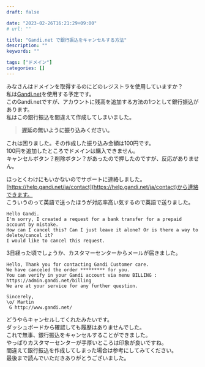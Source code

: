```yaml
---
draft: false

date: "2023-02-26T16:21:29+09:00"
# url: ""

title: "Gandi.net で銀行振込をキャンセルする方法"
description: ""
keywords: ""

tags: ["ドメイン"]
categories: []
---
```


みなさんはドメインを取得するのにどのレジストラを使用していますか？  
私は[Gandi.net](https://gandi.net)を使用する予定です。  
このGandi.netですが、アカウントに残高を追加する方法の1つとして銀行振込があります。  
私はこの銀行振込を間違えて作成してしまいました。  

> **遅延の無いように振り込みください。**  

これは困りました。その作成した振り込み金額は100円です。  
100円を追加したところでドメインは購入できません。  
キャンセルボタン？削除ボタン？があったので押したのですが、反応がありません。  

ほっとくわけにもいかないのでサポートに連絡しました。  
[https://help.gandi.net/ja/contact](https://help.gandi.net/ja/contact)から連絡できます。  
こういうのって英語で送ったほうが対応率高い気するので英語で送りました。  

```text{linenos=false}
Hello Gandi.
I'm sorry, I created a request for a bank transfer for a prepaid account by mistake.
How can I cancel this? Can I just leave it alone? Or is there a way to delete/cancel it?
I would like to cancel this request.
```

3日経った頃でしょうか、カスタマーセンターからメールが届きました。  


```text{linenos=false}
Hello, Thank you for contacting Gandi Customer care.
We have canceled the order ********* for you.
You can verify in your Gandi account via menu BILLING : https://admin.gandi.net/billing
We are at your service for any further question.

Sincerely,
\o/ Martin
 G http://www.gandi.net/
```

どうやらキャンセルしてくれたみたいです。  
ダッシュボードから確認しても履歴はありませんでした。  
これで無事、銀行振込をキャンセルすることができました。  
やっぱりカスタマーセンターが手厚いところは印象が良いですね。  
間違えて銀行振込を作成してしまった場合は参考にしてみてください。  
最後まで読んでいただきありがとうございました。  
